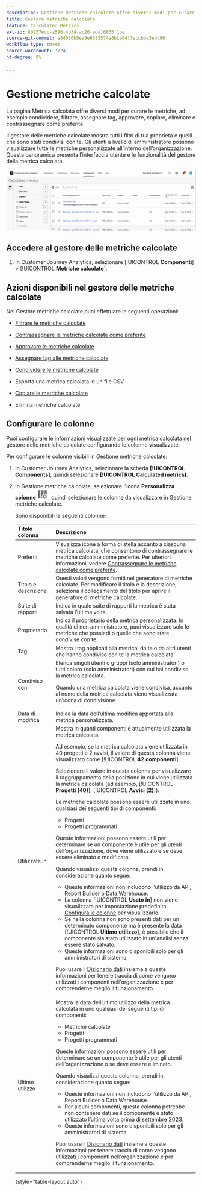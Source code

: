 ```yaml
---
description: Gestione metriche calcolate offre diversi modi per curare le metriche, ad esempio condividere, filtrare, assegnare tag, approvare, copiare, eliminare e contrassegnare come preferite.
title: Gestore metriche calcolate
feature: Calculated Metrics
exl-id: 8b257ecc-a596-4b34-ac26-eda16835f1ba
source-git-commit: e84010b9ea9e6385574e8b1a04f7eccbba3ebc90
workflow-type: tm+mt
source-wordcount: '724'
ht-degree: 8%

---
```


# Gestione metriche calcolate

La pagina Metrica calcolata offre diversi modi per curare le metriche, ad esempio condividere, filtrare, assegnare tag, approvare, copiare, eliminare e contrassegnare come preferite.

Il gestore delle metriche calcolate mostra tutti i filtri di tua proprietà e quelli che sono stati condivisi con te. Gli utenti a livello di amministratore possono visualizzare tutte le metriche personalizzate all’interno dell’organizzazione. Questa panoramica presenta l’interfaccia utente e le funzionalità del gestore della metrica calcolata.

![Finestra delle metriche calcolate con i filtri disponibili.](assets/calc-metric-manager.png)

## Accedere al gestore delle metriche calcolate

1. In Customer Journey Analytics, selezionare [!UICONTROL **Componenti**] > [!UICONTROL **Metriche calcolate**].

## Azioni disponibili nel gestore delle metriche calcolate

Nel Gestore metriche calcolate puoi effettuare le seguenti operazioni:

* [Filtrare le metriche calcolate](/help/components/calc-metrics/cm-workflow/cm-filter.md)

* [Contrassegnare le metriche calcolate come preferite](/help/components/calc-metrics/cm-workflow/cm-favorite.md)

* [Approvare le metriche calcolate](/help/components/calc-metrics/cm-workflow/cm-approving.md)

* [Assegnare tag alle metriche calcolate](/help/components/calc-metrics/cm-workflow/cm-tagging.md)

* [Condividere le metriche calcolate](/help/components/calc-metrics/cm-workflow/cm-sharing.md)

* Esporta una metrica calcolata in un file CSV.

* [Copiare le metriche calcolate](/help/components/calc-metrics/cm-workflow/cm-copy.md)

* Elimina metriche calcolate

## Configurare le colonne

Puoi configurare le informazioni visualizzate per ogni metrica calcolata nel gestore delle metriche calcolate configurando le colonne visualizzate.

Per configurare le colonne visibili in Gestione metriche calcolate:

1. In Customer Journey Analytics, selezionare la scheda **[!UICONTROL Components]**, quindi selezionare **[!UICONTROL Calculated metrics]**.

1. In Gestione metriche calcolate, selezionare l&#39;icona **Personalizza colonne** ![Personalizza colonne icona](assets/customize-columns-icon.png), quindi selezionare le colonne da visualizzare in Gestione metriche calcolate.

   Sono disponibili le seguenti colonne:

   | Titolo colonna | Descrizione |
   |---|---|
   | Preferiti | Visualizza icone a forma di stella accanto a ciascuna metrica calcolata, che consentono di contrassegnare le metriche calcolate come preferite. Per ulteriori informazioni, vedere [Contrassegnare le metriche calcolate come preferite](/help/components/calc-metrics/cm-workflow/cm-favorite.md). |
   | Titolo e descrizione | Questi valori vengono forniti nel generatore di metriche calcolate. Per modificare il titolo e la descrizione, seleziona il collegamento del titolo per aprire il generatore di metriche calcolate. |
   | Suite di rapporti | Indica in quale suite di rapporti la metrica è stata salvata l’ultima volta. |
   | Proprietario | Indica il proprietario della metrica personalizzata. In qualità di non amministratore, puoi visualizzare solo le metriche che possiedi o quelle che sono state condivise con te. |
   | Tag | Mostra i tag applicati alla metrica, da te o da altri utenti che hanno condiviso con te la metrica calcolata. |
   | Condiviso con | Elenca singoli utenti o gruppi (solo amministratori) o tutti coloro (solo amministratori) con cui hai condiviso la metrica calcolata. <p>Quando una metrica calcolata viene condivisa, accanto al nome della metrica calcolata viene visualizzata un’icona di condivisione.</p> |
   | Data di modifica | Indica la data dell’ultima modifica apportata alla metrica personalizzata. |
   | Utilizzate in | Mostra in quanti componenti è attualmente utilizzata la metrica calcolata. <p>Ad esempio, se la metrica calcolata viene utilizzata in 40 progetti e 2 avvisi, il valore di questa colonna viene visualizzato come [!UICONTROL **42 componenti**].</p> <p>Selezionare il valore in questa colonna per visualizzare il raggruppamento della posizione in cui viene utilizzata la metrica calcolata (ad esempio, [!UICONTROL **Progetti (40)**], [!UICONTROL **Avvisi (2)**]).</p><p>Le metriche calcolate possono essere utilizzate in uno qualsiasi dei seguenti tipi di componenti:</p> <ul><li>Progetti</li><li>Progetti programmati</li></ul><p>Queste informazioni possono essere utili per determinare se un componente è utile per gli utenti dell’organizzazione, dove viene utilizzato e se deve essere eliminato o modificato.</p><p>Quando visualizzi questa colonna, prendi in considerazione quanto segue:</p><ul><li>Queste informazioni non includono l’utilizzo da API, Report Builder o Data Warehouse.</li><li>La colonna [!UICONTROL **Usato in**] non viene visualizzata per impostazione predefinita. [Configura le colonne](#configure-columns) per visualizzarlo.</li><li>Se nella colonna non sono presenti dati per un determinato componente ma è presente la data [!UICONTROL **Ultimo utilizzo**], è possibile che il componente sia stato utilizzato in un&#39;analisi senza essere stato salvato.</li><li>Queste informazioni sono disponibili solo per gli amministratori di sistema.</li></ul><p>Puoi usare il [Dizionario dati](/help/components/data-dictionary/data-dictionary-overview.md) insieme a queste informazioni per tenere traccia di come vengono utilizzati i componenti nell&#39;organizzazione e per comprenderne meglio il funzionamento.</p> |
   | Ultimo utilizzo | Mostra la data dell’ultimo utilizzo della metrica calcolata in uno qualsiasi dei seguenti tipi di componenti: <ul><li>Metriche calcolate</li><li>Progetti</li><li>Progetti programmati</li></ul> <p>Queste informazioni possono essere utili per determinare se un componente è utile per gli utenti dell’organizzazione o se deve essere eliminato.</p><p>Quando visualizzi questa colonna, prendi in considerazione quanto segue:</p><ul><li>Queste informazioni non includono l’utilizzo da API, Report Builder o Data Warehouse.</li><li>Per alcuni componenti, questa colonna potrebbe non contenere dati se il componente è stato utilizzato l’ultima volta prima di settembre 2023.</li><li>Queste informazioni sono disponibili solo per gli amministratori di sistema.</li></ul><p>Puoi usare il [Dizionario dati](/help/components/data-dictionary/data-dictionary-overview.md) insieme a queste informazioni per tenere traccia di come vengono utilizzati i componenti nell&#39;organizzazione e per comprenderne meglio il funzionamento. |

   {style="table-layout:auto"}
